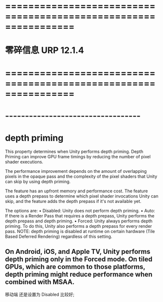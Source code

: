 # ================================================================ #
#                      零碎信息    URP 12.1.4
# ================================================================ #


# ---------------------------------- #
#   depth priming
This property determines when Unity performs depth priming.
Depth Priming can improve GPU frame timings by reducing the number of pixel shader executions. 

The performance improvement depends on the amount of overlapping pixels in the opaque pass and the complexity of the pixel shaders that Unity can skip by using depth priming.


The feature has an upfront memory and performance cost. The feature uses a depth prepass to determine which pixel shader invocations Unity can skip, and the feature adds the depth prepass if it's not available yet.


The options are:
• Disabled: Unity does not perform depth priming.
• Auto: If there is a Render Pass that requires a depth prepass, Unity performs the depth prepass and depth priming.
• Forced: Unity always performs depth priming. To do this, Unity also performs a depth prepass for every render pass. NOTE: depth priming is disabled at runtime on certain hardware (Tile Based Deferred Rendering) regardless of this setting.

On Android, iOS, and Apple TV, Unity performs depth priming only in the Forced mode. On tiled GPUs, which are common to those platforms, depth priming might reduce performance when combined with MSAA.
-------------------

移动端 还是设置为 Disabled 比较好;









